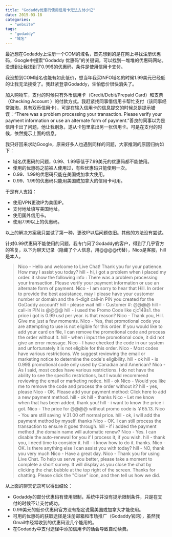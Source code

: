 ```yaml
---
title: "Godaddy优惠码使用信用卡无法支付小记"
date: 2015-03-18
categories: 
  - "website"
tags: 
  - "godaddy"
  - "域名"
---
```


最近想在Godaddy上注册一个COM的域名，首先想到的是在网上寻找注册优惠码，Google中搜索“Godaddy 优惠码”的关键词，可以找到一堆堆的优惠码网站。没想到让我找到了0.99$的优惠码，条件是使用信用卡支付。

我没想到COM域名也能有如此低价，想当年我买INFO域名的时候1.99美元已经低的让我无法接受了。我赶紧登录Godaddy，生怕低价很快消失了。

加入购物车，支付的时候只有外币信用卡（Credit/Debit/Prepaid Card）和支票（Checking Account ）的付款方式。我赶紧找同事借信用卡帮忙支付（该同事经常海淘，具有双币信用卡），可是在输入信用卡的信息提交的时候总是提示错误：“There was a problem processing your transaction. Please verify your payment information or use an alternate form of payment.”善良的同事以为是信用卡出了问题，他让我别急，遂从卡包里拿出另一张信用卡。可是在支付的时候，依然提示上面的信息。

我只好回来求助Google，原来好多人也遇到同样的问题，大家推测的原因归纳如下：

- 域名优惠码的问题，0.99、1.99等低于7.99美元的优惠码都不能使用。
- 使用的优惠码之前被人使用过，有些优惠码只能使用一次。
- 0.99、1.99的优惠码只能在美国或加拿大使用。
- 0.99、1.99的优惠码只能用美国或加拿大的信用卡可用。

于是有人支招：

- 使用VPN更改IP为美国IP。
- 支付地址填写美国地址。
- 使用国外信用卡。
- 使用7.99以上的优惠码。

以上的解决方案我只尝试了第一种，更改IP以后问题依旧。其他的方法没有尝试。

针对0.99优惠码不能使用的问题，我专门问了Godaddy的客户，得到了几乎官方的答复，以下为聊天记录（隐藏了个人信息，用@@@@代替），Nico是客服，hill是本人。

> Nico - Hello and welcome to Live Chat! Thank you for your patience. How may I assist you today? hill - hi, i got a problem when i placed my order. it show the following info : There was a problem processing your transaction. Please verify your payment information or use an alternate form of payment. Nico - I am sorry to hear that Hill. In order to provide the best assistance, may I please have your customer number or domain and the 4-digit call-in PIN you created for the GoDaddy account? hill - please wait hill - Customer #: @@@@ hill - call-in PIN is @@@@ hill - i used the Promo Code like cjc149s1. the price i got is 0.99 usd per year. is that reason? Nico - Thank you, Hill. Give me just a few moments. Nico - Yes, that promotional code you are attempting to use is not eligible for this order. If you would like to add your card on file, I can remove the promotional code and process the order without it. hill - when i input the promotional code, it did not give an error message. Nico - I have checked the code in our system and unfortunately it is not eligible for this order. Nico - Most codes have various restrictions. We suggest reviewing the email or marketing notice to determine the code's eligibility. hill - ok hill - is 0.99$ promotional code only used by Canadian and American? Nico - As I said, most codes have various restrictions. I do not have the ability to see the specific restrictions, but I would recommend reviewing the email or marketing notice. hill - ok Nico - Would you like me to remove the code and process the order without it? hill - yes, please Nico - OK. Please add your payment method: Click here to add a new payment method. hill - ok hill - thanks Nico - Let me know when that has been added, thank you! hill - i want to know the price i got. Nico - The price for @@@@ without promo code is ￥65.13. Nico - You are still saving ￥31.00 off normal price. hill - ok, i will add the payment method by myself. thanks Nico - OK. I can still process the transaction to ensure it goes through. hill - if i added the payment method ,the domain name will automatic renew? Nico - Yes. I can disable the auto-renewal for you if I process it, if you wish. hill - thank you, i need time to consider it. hill - i know how to do it. thanks. Nico - OK. Is there anything else I can assist you with today? hill - NO, thank you very much Nico - Have a great day. Nico - Thank you for using Live Chat. To help us serve you better, please take a moment to complete a short survey. It will display as you close the chat by clicking the chat bubble at the top right of the screen. Thanks for chatting. Please click the "Close" icon, and then tell us how we did.

从上面的聊天记录可以得出结论：

- Godaddy的部分优惠码有使用限制，系统中并没有提示限制条件，只是在支付的时候不让支付成功。
- 0.99美元的低价优惠码官方没有指定说需美国或加拿大才能使用。
- 可用的优惠码的获取途径是注册邮箱和市场推广（Godaddy官网），虽然我Gmail中经常收到的优惠码没几个能用的。
- 在Godaddy中支付途径中添加信用卡的话会导致自动续费。
